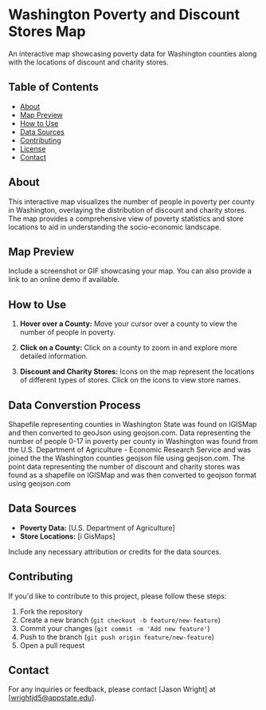 # Washington Poverty and Discount Stores Map

An interactive map showcasing poverty data for Washington counties along with the locations of discount and charity stores.

## Table of Contents
- [About](#about)
- [Map Preview](#map-preview)
- [How to Use](#how-to-use)
- [Data Sources](#data-sources)
- [Contributing](#contributing)
- [License](#license)
- [Contact](#contact)

## About

This interactive map visualizes the number of people in poverty per county in Washington, overlaying the distribution of discount and charity stores. The map provides a comprehensive view of poverty statistics and store locations to aid in understanding the socio-economic landscape.

## Map Preview

Include a screenshot or GIF showcasing your map. You can also provide a link to an online demo if available.

## How to Use

1. **Hover over a County:** Move your cursor over a county to view the number of people in poverty.

2. **Click on a County:** Click on a county to zoom in and explore more detailed information.

3. **Discount and Charity Stores:** Icons on the map represent the locations of different types of stores. Click on the icons to view store names.

## Data Converstion Process

Shapefile representing counties in Washington State was found on IGISMap and then converted to geoJson using geojson.com. Data representing the number of people 0-17 in poverty per county in Washington was found from the U.S. Department of Agriculture - Economic Research Service and was joined the the Washington counties geojson file using geojson.com. The point data representing the number of discount and charity stores was found as a shapefile on IGISMap and was then converted to geojson format using geojson.com

## Data Sources

- **Poverty Data:** [U.S. Department of Agriculture]
- **Store Locations:** [i GisMaps]

Include any necessary attribution or credits for the data sources.

## Contributing

If you'd like to contribute to this project, please follow these steps:

1. Fork the repository
2. Create a new branch (`git checkout -b feature/new-feature`)
3. Commit your changes (`git commit -m 'Add new feature'`)
4. Push to the branch (`git push origin feature/new-feature`)
5. Open a pull request

## Contact

For any inquiries or feedback, please contact [Jason Wright] at [wrightjd5@appstate.edu].
